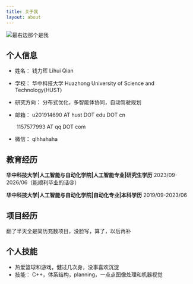 ```yaml
---
title: 关于我
layout: about
---
```




![最右边那个是我](https://s2.loli.net/2023/04/15/J7Kr5fOxh4bpd9T.jpg)





## 个人信息

- 姓名： 钱力晖 Lihui Qian

- 学校： 华中科技大学 Huazhong University of Science and Technology(HUST)

- 研究方向： 分布式优化，多智能体协同，自动驾驶规划

- 邮箱： u201914690 AT hust DOT edu DOT cn

  ​			1157577993 AT qq DOT com

- 微信： qlhhahaha

  

## 教育经历

**华中科技大学|人工智能与自动化学院|人工智能专业|研究生学历**      2023/09-2026/06（能顺利毕业的话😫）

**华中科技大学|人工智能与自动化学院|自动化专业|本科学历**      2019/09-2023/06



## 项目经历

翻了半天全是简历充数项目，没脸写，算了，以后再补



## 个人技能

- 热爱篮球和游戏，健过几次身，没事喜欢沉淀
- 技能： C++，体系结构，planning，一点点图像处理和机器视觉
